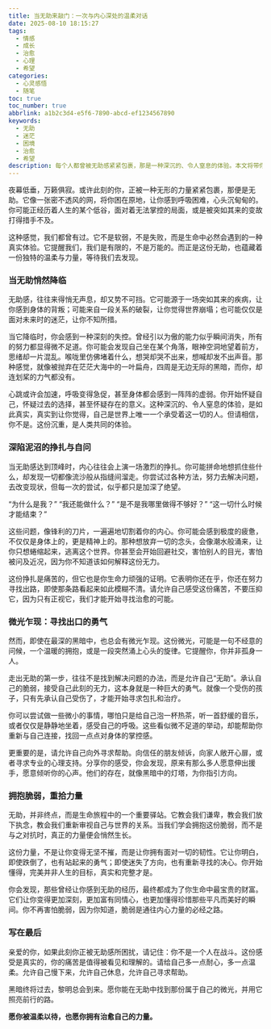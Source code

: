 ```yaml
---
title: 当无助来敲门：一次与内心深处的温柔对话
date: 2025-08-10 18:15:27
tags:
  - 情感
  - 成长
  - 治愈
  - 心理
  - 希望
categories:
  - 心灵感悟
  - 随笔
toc: true
toc_number: true
abbrlink: a1b2c3d4-e5f6-7890-abcd-ef1234567890
keywords:
  - 无助
  - 迷茫
  - 困境
  - 治愈
  - 希望
description: 每个人都曾被无助感紧紧包裹，那是一种深沉的、令人窒息的体验。本文将带你走进无助的内心世界，温柔地抚慰那些挣扎的灵魂，并一同寻找在黑暗中点亮希望的微光，学会如何与这份脆弱共处，最终重拾前行的力量。
---
```


夜幕低垂，万籁俱寂。或许此刻的你，正被一种无形的力量紧紧包裹，那便是无助。它像一张密不透风的网，将你困在原地，让你感到呼吸困难，心头沉甸甸的。你可能正经历着人生的某个低谷，面对着无法掌控的局面，或是被突如其来的变故打得措手不及。

这种感觉，我们都曾有过。它不是软弱，不是失败，而是生命中必然会遇到的一种真实体验。它提醒我们，我们是有限的，不是万能的。而正是这份无助，也蕴藏着一份独特的温柔与力量，等待我们去发现。

### 当无助悄然降临

无助感，往往来得悄无声息，却又势不可挡。它可能源于一场突如其来的疾病，让你感到身体的背叛；可能来自一段关系的破裂，让你觉得世界崩塌；也可能仅仅是面对未来时的迷茫，让你不知所措。

当它降临时，你会感到一种深刻的失控。曾经引以为傲的能力似乎瞬间消失，所有的努力都显得微不足道。你可能会发现自己坐在某个角落，眼神空洞地望着前方，思绪却一片混乱。喉咙里仿佛堵着什么，想哭却哭不出来，想喊却发不出声音。那种感觉，就像被抛弃在茫茫大海中的一叶扁舟，四周是无边无际的黑暗，而你，却连划桨的力气都没有。

心跳或许会加速，呼吸变得急促，甚至身体都会感到一阵阵的虚弱。你开始怀疑自己，怀疑过去的选择，甚至怀疑存在的意义。这种深沉的、令人窒息的体验，是如此真实，真实到让你觉得，自己是世界上唯一一个承受着这一切的人。但请相信，你不是。这份沉重，是人类共同的体验。

### 深陷泥沼的挣扎与自问

当无助感达到顶峰时，内心往往会上演一场激烈的挣扎。你可能拼命地想抓住些什么，却发现一切都像流沙般从指缝间溜走。你尝试过各种方法，努力去解决问题，去改变现状，但每一次的尝试，似乎都只是加深了绝望。

“为什么是我？”
“我还能做什么？”
“是不是我哪里做得不够好？”
“这一切什么时候才能结束？”

这些问题，像锋利的刀片，一遍遍地切割着你的内心。你可能会感到极度的疲惫，不仅仅是身体上的，更是精神上的。那种想放弃一切的念头，会像潮水般涌来，让你只想蜷缩起来，逃离这个世界。你甚至会开始回避社交，害怕别人的目光，害怕被问及近况，因为你不知道该如何解释这份无力。

这份挣扎是痛苦的，但它也是你生命力顽强的证明。它表明你还在乎，你还在努力寻找出路，即使那条路看起来如此模糊不清。请允许自己感受这份痛苦，不要压抑它，因为只有正视它，我们才能开始寻找治愈的可能。

### 微光乍现：寻找出口的勇气

然而，即使在最深的黑暗中，也总会有微光乍现。这份微光，可能是一句不经意的问候，一个温暖的拥抱，或是一段突然涌上心头的旋律。它提醒你，你并非孤身一人。

走出无助的第一步，往往不是找到解决问题的办法，而是允许自己“无助”。承认自己的脆弱，接受自己此刻的无力，这本身就是一种巨大的勇气。就像一个受伤的孩子，只有先承认自己受伤了，才能开始寻求包扎和治疗。

你可以尝试做一些微小的事情，哪怕只是给自己泡一杯热茶，听一首舒缓的音乐，或者仅仅是静静地坐着，感受自己的呼吸。这些看似微不足道的举动，却能帮助你重新与自己连接，找回一点点对身体的掌控感。

更重要的是，请允许自己向外寻求帮助。向信任的朋友倾诉，向家人敞开心扉，或者寻求专业的心理支持。分享你的感受，你会发现，原来有那么多人愿意伸出援手，愿意倾听你的心声。他们的存在，就像黑暗中的灯塔，为你指引方向。

### 拥抱脆弱，重拾力量

无助，并非终点，而是生命旅程中的一个重要驿站。它教会我们谦卑，教会我们放下执念，教会我们重新审视自己与世界的关系。当我们学会拥抱这份脆弱，而不是与之对抗时，真正的力量便会悄然生长。

这份力量，不是让你变得无坚不摧，而是让你拥有面对一切的韧性。它让你明白，即使跌倒了，也有站起来的勇气；即使迷失了方向，也有重新寻找的决心。你开始懂得，完美并非人生的目标，真实和完整才是。

你会发现，那些曾经让你感到无助的经历，最终都成为了你生命中最宝贵的财富。它们让你变得更加深刻，更加富有同情心，也更加懂得珍惜那些平凡而美好的瞬间。你不再害怕脆弱，因为你知道，脆弱是通往内心力量的必经之路。

### 写在最后

亲爱的你，如果此刻你正被无助感所困扰，请记住：你不是一个人在战斗。这份感受是真实的，你的痛苦是值得被看见和理解的。请给自己多一点耐心，多一点温柔。允许自己慢下来，允许自己休息，允许自己寻求帮助。

黑暗终将过去，黎明总会到来。愿你能在无助中找到那份属于自己的微光，并用它照亮前行的路。

**愿你被温柔以待，也愿你拥有治愈自己的力量。**